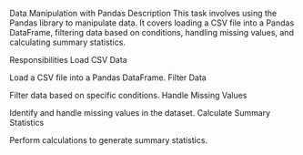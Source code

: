 Data Manipulation with Pandas
Description
This task involves using the Pandas library to manipulate data. It covers loading a CSV file into a Pandas DataFrame, filtering data based on conditions, handling missing values, and calculating summary statistics.

Responsibilities
Load CSV Data

Load a CSV file into a Pandas DataFrame.
Filter Data

Filter data based on specific conditions.
Handle Missing Values

Identify and handle missing values in the dataset.
Calculate Summary Statistics

Perform calculations to generate summary statistics.
